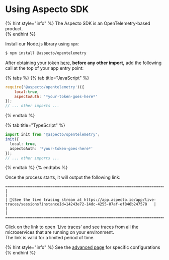 # Using Aspecto SDK

{% hint style="info" %}
The Aspecto SDK is an OpenTelemetry-based product.  
{% endhint %}

Install our Node.js library using `npm`:

```bash
$ npm install @aspecto/opentelemetry
```

After obtaining your token [here](https://app.aspecto.io/app/integration/api-key), **before any other import,** add the following call at the top of your app entry point:

{% tabs %}
{% tab title="JavaScript" %}
```javascript
require('@aspecto/opentelemetry')({
    local:true,
    aspectoAuth: '*your-token-goes-here*'
});
// ... other imports ...
```
{% endtab %}

{% tab title="TypeScript" %}
```typescript
import init from '@aspecto/opentelemetry';
init({
  local: true,
  aspectoAuth: '*your-token-goes-here*'
});
// ... other imports ...
```
{% endtab %}
{% endtabs %}

Once the process starts, it will output the following link:

```
=====================================================================================================================================
|                                                                                                                                   |
| 🕵️‍♀️See the live tracing stream at https://app.aspecto.io/app/live-traces/sessions?instanceId=14243e72-14dc-4255-87af-ef846b247578   |
|                                                                                                                                   |
=====================================================================================================================================
```

Click on the link to open 'Live traces' and see traces from all the microservices that are running on your environment. \
The link is valid for a limited period of time.

{% hint style="info" %}
See the [advanced page](customize-defaults/advanced.md) for specific configurations
{% endhint %}
